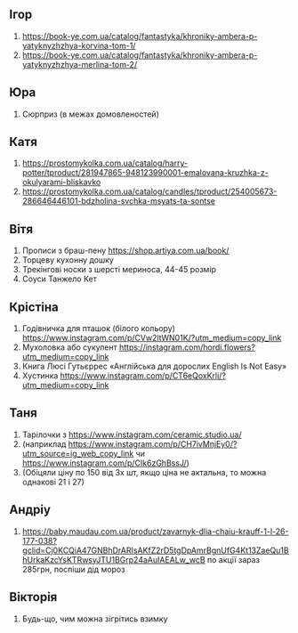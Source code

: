 ## Ігор
1. https://book-ye.com.ua/catalog/fantastyka/khroniky-ambera-p-yatyknyzhzhya-korvina-tom-1/
2. https://book-ye.com.ua/catalog/fantastyka/khroniky-ambera-p-yatyknyzhzhya-merlina-tom-2/

## Юра
1. Сюрприз (в межах домовленостей)

## Катя
1. https://prostomykolka.com.ua/catalog/harry-potter/tproduct/281947865-948123990001-emalovana-kruzhka-z-okulyarami-bliskavko
2. https://prostomykolka.com.ua/catalog/candles/tproduct/254005673-286646446101-bdzholina-svchka-msyats-ta-sontse

## Вітя
1. Прописи з браш-пену https://shop.artiya.com.ua/book/
2. Торцеву кухонну дошку
3. Трекінгові носки з шерсті мериноса, 44-45 розмір
4. Соуси Танжело Кет

## Крістіна
1. Годівничка для пташок (білого кольору) https://www.instagram.com/p/CVw2ltWN01K/?utm_medium=copy_link
2. Мухоловка або сукулент https://instagram.com/hordi.flowers?utm_medium=copy_link
3. Книга Люсі Гутьєррес «Англійська для дорослих English Is Not Easy»
4. Хустинка https://www.instagram.com/p/CT6eQoxKrli/?utm_medium=copy_link

## Таня
1. Тарілочки  з https://www.instagram.com/ceramic.studio.ua/ 
2. (наприклад https://www.instagram.com/p/CH7ivMnjEy0/?utm_source=ig_web_copy_link чи https://www.instagram.com/p/CIk6zGhBssJ/) 
3. (Обіцяли ціну по 150 від 3х шт, якщо ціна не актальна, то можна однакові 21 і 27)

## Андріу
1. https://baby.maudau.com.ua/product/zavarnyk-dlia-chaiu-krauff-1-l-26-177-038?gclid=Cj0KCQiA47GNBhDrARIsAKfZ2rD5tgDpAmrBgnUfG4Kt13ZaeQu1BhUrkaKzcYsKTRwsyJTU1BGrp24aAuIAEALw_wcB
по акції зараз 285грн, поспіши дід мороз

## Вікторія
1. Будь-що, чим можна зігрітись взимку

